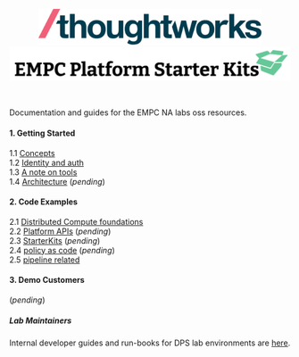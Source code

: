 <div align="center">
	<p>
		<img alt="Thoughtworks Logo" src="https://raw.githubusercontent.com/ThoughtWorks-DPS/static/master/thoughtworks_flamingo_wave.png?sanitize=true" width=400 />
    <br />
		<img alt="DPS Title" src="https://raw.githubusercontent.com/ThoughtWorks-DPS/static/master/EMPCPlatformStarterKitsImage.png?sanitize=true" />
	</p>
</div>
<br />

Documentation and guides for the EMPC NA labs oss resources.  

#### 1. Getting Started   

1.1 [Concepts](./doc/concepts.md)  
1.2 [Identity and auth](./doc/identity.md)  
1.3 [A note on tools](./doc/tools.md)  
1.4 [Architecture](./doc/architecture.md) (_pending_)  

#### 2. Code Examples 

2.1 [Distributed Compute foundations](./doc/platforms.md)  
2.2 [Platform APIs](./doc/platform_apis.md) (_pending_)    
2.3 [StarterKits](./doc/starterkits.md) (_pending_)  
2.4 [policy as code](./doc/policy_as_code.md) (_pending_)  
2.5 [pipeline related](./doc/pipeline_code.md)

#### 3. Demo Customers  

(_pending_)  

##### Lab Maintainers  

Internal developer guides and run-books for DPS lab environments are [here](https://github.com/ThoughtWorks-DPS/documentation-internal).      
